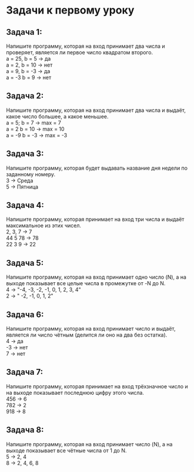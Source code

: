 # Задачи к первому уроку

## Задача 1:
Напишите программу, которая на вход принимает два числа и проверяет, является ли первое число квадратом второго.  
a = 25, b = 5 -> да  
a = 2, b = 10 -> нет  
a = 9, b = -3 -> да  
a = -3 b = 9 -> нет  

## Задача 2:
Напишите программу, которая на вход принимает два числа и выдаёт, какое число большее, а какое меньшее.  
a = 5; b = 7 -> max = 7  
a = 2 b = 10 -> max = 10  
a = -9 b = -3 -> max = -3  

## Задача 3:
Напишите программу, которая будет выдавать название дня недели по заданному номеру.  
3 -> Среда  
5 -> Пятница  

## Задача 4:
Напишите программу, которая принимает на вход три числа и выдаёт максимальное из этих чисел.  
2, 3, 7 -> 7  
44 5 78 -> 78  
22 3 9 -> 22  

## Задача 5:
Напишите программу, которая на вход принимает одно число (N), а на выходе показывает все целые числа в промежутке от -N до N.  
4 -> "-4, -3, -2, -1, 0, 1, 2, 3, 4"  
2 -> " -2, -1, 0, 1, 2"  

## Задача 6:
Напишите программу, которая на вход принимает число и выдаёт, является ли число чётным (делится ли оно на два без остатка).  
4 -> да  
-3 -> нет  
7 -> нет  

## Задача 7:
Напишите программу, которая принимает на вход трёхзначное число и на выходе показывает последнюю цифру этого числа.  
456 -> 6  
782 -> 2  
918 -> 8  

## Задача 8:
Напишите программу, которая на вход принимает число (N), а на выходе показывает все чётные числа от 1 до N.  
5 -> 2, 4  
8 -> 2, 4, 6, 8  



